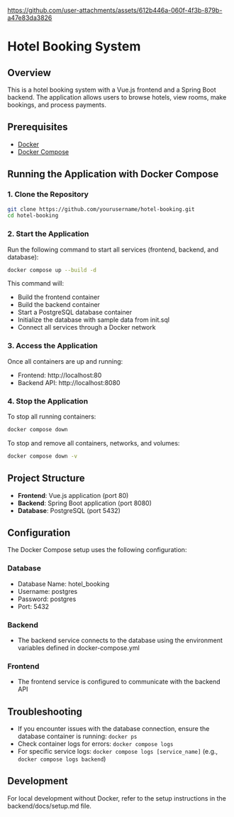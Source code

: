 https://github.com/user-attachments/assets/612b446a-060f-4f3b-879b-a47e83da3826

# Hotel Booking System

## Overview
This is a hotel booking system with a Vue.js frontend and a Spring Boot backend. The application allows users to browse hotels, view rooms, make bookings, and process payments.

## Prerequisites
- [Docker](https://docs.docker.com/get-docker/)
- [Docker Compose](https://docs.docker.com/compose/install/)

## Running the Application with Docker Compose

### 1. Clone the Repository
```bash
git clone https://github.com/yourusername/hotel-booking.git
cd hotel-booking
```

### 2. Start the Application
Run the following command to start all services (frontend, backend, and database):
```bash
docker compose up --build -d
```

This command will:
- Build the frontend container
- Build the backend container
- Start a PostgreSQL database container
- Initialize the database with sample data from init.sql
- Connect all services through a Docker network

### 3. Access the Application
Once all containers are up and running:
- Frontend: http://localhost:80
- Backend API: http://localhost:8080

### 4. Stop the Application
To stop all running containers:
```bash
docker compose down
```

To stop and remove all containers, networks, and volumes:
```bash
docker compose down -v
```

## Project Structure
- **Frontend**: Vue.js application (port 80)
- **Backend**: Spring Boot application (port 8080)
- **Database**: PostgreSQL (port 5432)

## Configuration
The Docker Compose setup uses the following configuration:

### Database
- Database Name: hotel_booking
- Username: postgres
- Password: postgres
- Port: 5432

### Backend
- The backend service connects to the database using the environment variables defined in docker-compose.yml

### Frontend
- The frontend service is configured to communicate with the backend API

## Troubleshooting
- If you encounter issues with the database connection, ensure the database container is running: `docker ps`
- Check container logs for errors: `docker compose logs`
- For specific service logs: `docker compose logs [service_name]` (e.g., `docker compose logs backend`)

## Development
For local development without Docker, refer to the setup instructions in the backend/docs/setup.md file.
